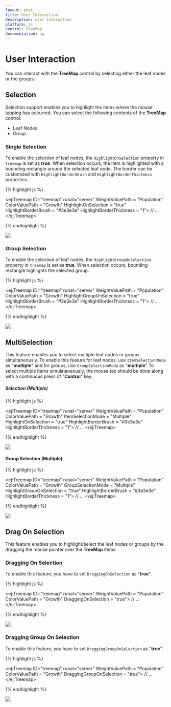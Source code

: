 ```yaml
---
layout: post
title: User Interaction
description: user interaction
platform: js
control: TreeMap
documentation: ug
---
```


# User Interaction

You can interact with the **TreeMap** control by selecting either the leaf nodes or the groups.

## Selection

Selection support enables you to highlight the items where the mouse tapping has occurred. You can select the following contents of the **TreeMap** control:

* Leaf Nodes
* Group

### Single Selection

To enable the selection of leaf nodes, the `HighlightOnSelection` property in `treemap` is set as **true**. When selection occurs, the item is highlighted with a bounding rectangle around the selected leaf node.
The border can be customized with `HighlightBorderBrush` and `HighlightBorderThickness` properties.


{% highlight js %}

<ej:Treemap ID="treemap" runat="server" WeightValuePath = "Population" ColorValuePath = "Growth" HighlightOnSelection = "true" HighlightBorderBrush = "#3e3e3e" HighlightBorderThickness = "1">
        // ...
</ej:Treemap>

{% endhighlight %}

![](User-Interaction_images/User-Interaction_img1.png)

### Group Selection

To enable the selection of leaf nodes, the `HighlightGroupOnSelection` property in `treemap` is set as **true**. When selection occurs, bounding rectangle highlights the selected group.

{% highlight js %}

<ej:Treemap ID="treemap" runat="server" WeightValuePath = "Population" ColorValuePath = "Growth" HighlightGroupOnSelection = "true" HighlightBorderBrush = "#3e3e3e" HighlightBorderThickness = "1">
        // ...
</ej:Treemap>
        
{% endhighlight %}
        
![](User-Interaction_images/User-Interaction_img3.png)

## MultiSelection

This feature enables you to select multiple leaf nodes or groups simultaneously. To enable this feature for leaf nodes, use `ItemSelectionMode` as "**multiple**" and for groups, use `GroupSelectionMode` as "**multiple**"
To select multiple items simulataneously, the mouse tap should be done along with a continuous press of "**Control**" key.  

##### Selection (Multiple)

{% highlight js %}

<ej:Treemap ID="treemap" runat="server" WeightValuePath = "Population" ColorValuePath = "Growth" ItemSelectionMode = "Multiple" HighlightOnSelection = "true" HighlightBorderBrush = "#3e3e3e" HighlightBorderThickness = "1">
        // ...
</ej:Treemap>
        
{% endhighlight %}

![](User-Interaction_images/User-Interaction_img2.png)

#### Group Selection (Multiple)

{% highlight js %}

<ej:Treemap ID="treemap" runat="server" WeightValuePath = "Population" ColorValuePath = "Growth" GroupSelectionMode = "Multiple" HighlightGroupOnSelection = "true" HighlightBorderBrush = "#3e3e3e" HighlightBorderThickness = "1">
        // ...
</ej:Treemap>
        
{% endhighlight %}

![](User-Interaction_images/User-Interaction_img4.png)

## Drag On Selection

This feature enables you to highlight/select the leaf nodes or groups by the dragging the mouse pointer over the **TreeMap** items.

### Dragging On Selection

To enable this feature, you have to set `DraggingOnSelection` as "**true**".

{% highlight js %}

<ej:Treemap ID="treemap" runat="server" WeightValuePath = "Population" ColorValuePath = "Growth" DraggingOnSelection = "true">
        // ...
</ej:Treemap>
        
{% endhighlight %}

![](User-Interaction_images/User-Interaction_img5.png)

### Dragging Group On Selection

To enable this feature, you have to set `DraggingGroupOnSelection` as "**true**".

{% highlight js %}

<ej:Treemap ID="treemap" runat="server" WeightValuePath = "Population" ColorValuePath = "Growth" DraggingGroupOnSelection = "true">
        // ...
</ej:Treemap>
        
{% endhighlight %}

![](User-Interaction_images/User-Interaction_img6.png)